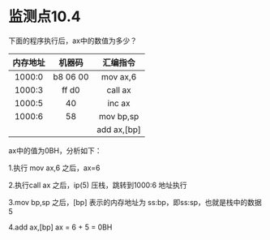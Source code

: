 # 监测点10.4

下面的程序执行后，ax中的数值为多少？

| 内存地址 |  机器码  |  汇编指令   |
| :------: | :------: | :---------: |
|  1000:0  | b8 06 00 |  mov ax,6   |
|  1000:3  |  ff d0   |   call ax   |
|  1000:5  |    40    |   inc ax    |
|  1000:6  |    58    |  mov bp,sp  |
|          |          | add ax,[bp] |

ax中的值为0BH，分析如下：

1.执行 mov ax,6 之后，ax=6

2.执行call ax 之后，ip(5) 压栈，跳转到1000:6 地址执行

3.mov bp,sp 之后，[bp] 表示的内存地址为 ss:bp，即ss:sp，也就是栈中的数据5

4.add ax,[bp] ax = 6 + 5 = 0BH